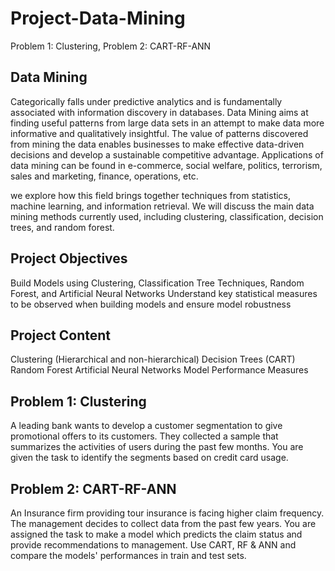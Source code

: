 # Project-Data-Mining
Problem 1: Clustering, Problem 2: CART-RF-ANN


## Data Mining 

Categorically falls under predictive analytics and is fundamentally associated with information discovery in databases. Data Mining aims at finding useful patterns from large data sets in an attempt to make data more informative and qualitatively insightful. The value of patterns discovered from mining the data enables businesses to make effective data-driven decisions and develop a sustainable competitive advantage. Applications of data mining can be found in e-commerce, social welfare, politics, terrorism, sales and marketing, finance, operations, etc.

we explore how this field brings together techniques from statistics, machine learning, and information retrieval. We will discuss the main data mining methods currently used, including clustering, classification, decision trees, and random forest.

## Project Objectives

Build Models using Clustering, Classification Tree Techniques, Random Forest, and Artificial Neural Networks
Understand key statistical measures to be observed when building models and ensure model robustness

## Project Content

Clustering (Hierarchical and non-hierarchical)
Decision Trees (CART)
Random Forest
Artificial Neural Networks
Model Performance Measures

## Problem 1: Clustering

A leading bank wants to develop a customer segmentation to give promotional offers to its customers. They collected a sample that summarizes the activities of users during the past few months. You are given the task to identify the segments based on credit card usage.

## Problem 2: CART-RF-ANN

An Insurance firm providing tour insurance is facing higher claim frequency. The management decides to collect data from the past few years. You are assigned the task to make a model which predicts the claim status and provide recommendations to management. Use CART, RF & ANN and compare the models' performances in train and test sets.
